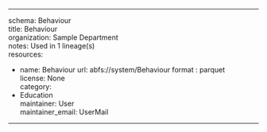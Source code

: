 


---  
schema: Behaviour  
title: Behaviour  
organization: Sample Department  
notes: Used in 1 lineage(s)  
resources:  
  - name: Behaviour 
    url: abfs://system/Behaviour 
    format : parquet  
license: None  
category:
  - Education  
maintainer: User  
maintainer_email: UserMail  
---